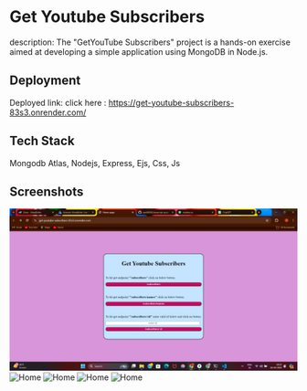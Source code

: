 # Get Youtube Subscribers

description: The "GetYouTube Subscribers" project is a hands-on exercise aimed at developing a simple application using MongoDB in Node.js.

## Deployment

Deployed link:
click here : https://get-youtube-subscribers-83s3.onrender.com/

## Tech Stack

Mongodb Atlas, Nodejs, Express, Ejs, Css, Js

## Screenshots

![Home](./ImageForReadme/Home.png)
![Home](./ImageForReadme/Scribers.png)
![Home](./ImageForReadme/ScribersNames.png)
![Home](./ImageForReadme/ScribersId.png)
![Home](./ImageForReadme/ScribersInvalid.png)

